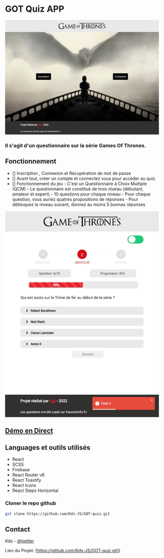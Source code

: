 # GOT Quiz APP

[![Screen ToDo App](./src/Design-GOT-Quiz/banner.jpg)](https://twitter.com/kds_JS)


### Il s'agit d'un questionnaire sur la série Games Of Thrones.

## Fonctionnement
- [] Inscription , Connexion et Récupération de mot de passe 
- [] Avant tout, créer un compte et connectez vous pour accéder au quiz.
- [] Fonctionnement du jeu
        - C'est un Questionnaire à Choix Multiple (QCM)
        - Le questionnaire est constitué de trois niveau (débutant, amateur et expert)
        - 10 questions pour chaque niveau
        - Pour chaque question, vous auriez quatres propositions de réponses
        - Pour débloquez le niveau suivant, donnez au moins 5 bonnes réponses


[![Screen ToDo App](./src/Design-GOT-Quiz/banner-2.jpg)](https://twitter.com/kds_JS)




## [Démo en Direct](https://got-quiz-eight.vercel.app/)

## Languages et outils utilisés 
 - React 
 - SCSS
 - Firebase
 - React Router v6
 - React Toastify
 - React Icons
 - React Steps Horizontal


### Cloner le repo github

```sh
git clone https://github.com/Kds-JS/GOT-quiz.git
```

## Contact

Kds - [@twitter](https://twitter.com/kds_JS) 

Lien du Projet: [https://github.com/Kds-JS/GOT-quiz.git])
